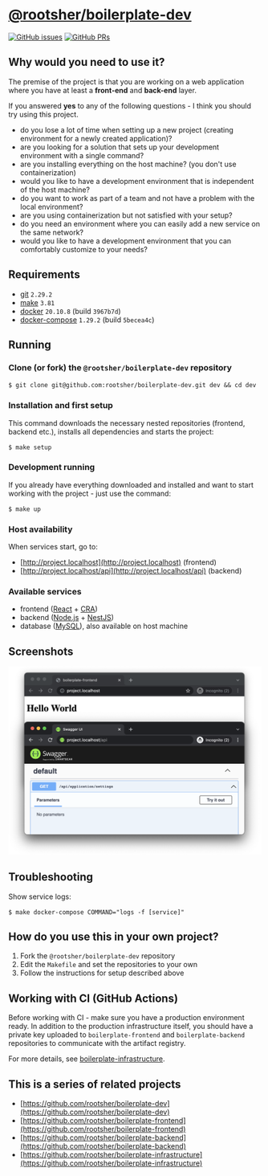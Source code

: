 # [@rootsher/boilerplate-dev](https://github.com/rootsher/boilerplate-dev)

[![GitHub issues](https://img.shields.io/github/issues/rootsher/boilerplate-dev.svg)](https://github.com/rootsher/boilerplate-dev/issues)
[![GitHub PRs](https://img.shields.io/github/issues-pr/rootsher/boilerplate-dev.svg)](https://github.com/rootsher/boilerplate-dev/pulls)

## Why would you need to use it?

The premise of the project is that you are working on a web application where 
you have at least a **front-end** and **back-end** layer.

If you answered **yes** to any of the following questions - I think you should try using this project.

* do you lose a lot of time when setting up a new project (creating environment for a newly created application)?
* are you looking for a solution that sets up your development environment with a single command?
* are you installing everything on the host machine? (you don't use containerization)
* would you like to have a development environment that is independent of the host machine?
* do you want to work as part of a team and not have a problem with the local environment?
* are you using containerization but not satisfied with your setup?
* do you need an environment where you can easily add a new service on the same network?
* would you like to have a development environment that you can comfortably customize to your needs?

## Requirements

* [git](https://git-scm.com/downloads) `2.29.2`
* [make](https://www.gnu.org/software/make) `3.81`
* [docker](https://docs.docker.com/engine/install) `20.10.8` (build `3967b7d`)
* [docker-compose](https://docs.docker.com/compose/install) `1.29.2` (build `5becea4c`)

## Running

### Clone (or fork) the `@rootsher/boilerplate-dev` repository

```shell
$ git clone git@github.com:rootsher/boilerplate-dev.git dev && cd dev
```

### Installation and first setup

This command downloads the necessary nested repositories (frontend, 
backend etc.), installs all dependencies and starts the project:

```shell
$ make setup
```

### Development running

If you already have everything downloaded and installed and 
want to start working with the project - just use the command:

```shell
$ make up
```

### Host availability

When services start, go to:

* [http://project.localhost](http://project.localhost) (frontend)
* [http://project.localhost/api](http://project.localhost/api) (backend)

### Available services

* frontend ([React](https://reactjs.org) + [CRA](https://create-react-app.dev))
* backend ([Node.js](https://nodejs.org) + [NestJS](https://nestjs.com))
* database ([MySQL](https://www.mysql.com)), also available on host machine

## Screenshots

<img src="https://raw.githubusercontent.com/rootsher/boilerplate-dev/master/docs/assets/img/browser.png">

## Troubleshooting

Show service logs:

```shell
$ make docker-compose COMMAND="logs -f [service]"
```

## How do you use this in your own project?

1. Fork the `@rootsher/boilerplate-dev` repository
2. Edit the `Makefile` and set the repositories to your own
3. Follow the instructions for setup described above

## Working with CI (GitHub Actions)

Before working with CI - make sure you have a production environment ready.
In addition to the production infrastructure itself, you should have a private key
uploaded to `boilerplate-frontend` and `boilerplate-backend` repositories 
to communicate with the artifact registry.

For more details, see [boilerplate-infrastructure](https://github.com/rootsher/boilerplate-infrastructure).

## This is a series of related projects

* [https://github.com/rootsher/boilerplate-dev](https://github.com/rootsher/boilerplate-dev)
* [https://github.com/rootsher/boilerplate-frontend](https://github.com/rootsher/boilerplate-frontend)
* [https://github.com/rootsher/boilerplate-backend](https://github.com/rootsher/boilerplate-backend)
* [https://github.com/rootsher/boilerplate-infrastructure](https://github.com/rootsher/boilerplate-infrastructure)

